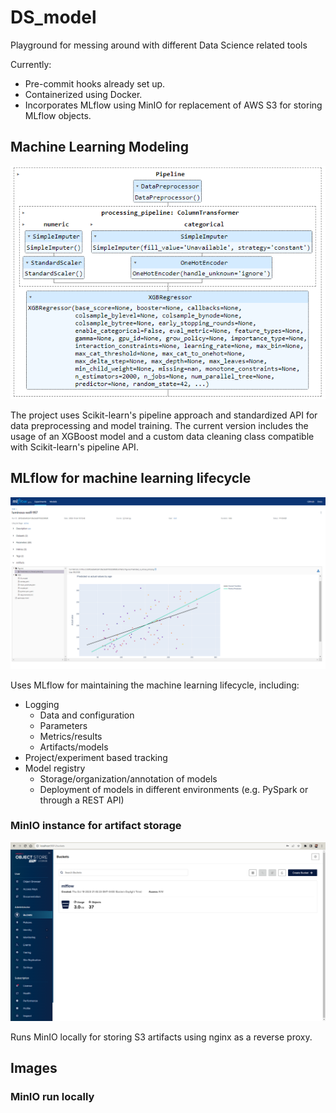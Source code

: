 # DS_model
Playground for messing around with different Data Science related tools

Currently:
- Pre-commit hooks already set up.
- Containerized using Docker.
- Incorporates MLflow using MinIO for replacement of AWS S3 for storing MLflow objects.

## Machine Learning Modeling
![XGB pipeline example](ml_model/images/XGB_pipeline_example.png)

The project uses Scikit-learn's pipeline approach and standardized API for data preprocessing and model training. The current version includes the usage of an XGBoost model and a custom data cleaning class compatible with Scikit-learn's pipeline API.


## MLflow for machine learning lifecycle
![MLFlow example run](mlflow/images/Run_example.png)

Uses MLflow for maintaining the machine learning lifecycle, including:
- Logging
    - Data and configuration
    - Parameters
    - Metrics/results
    - Artifacts/models
- Project/experiment based tracking
- Model registry
    - Storage/organization/annotation of models
    - Deployment of models in different environments (e.g. PySpark or through a REST API)

### MinIO instance for artifact storage
![MinIO run locally](mlflow/images/MinIO%20local%20run.png)

Runs MinIO locally for storing S3 artifacts using nginx as a reverse proxy.


## Images



### MinIO run locally

